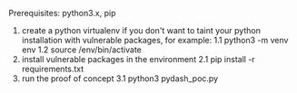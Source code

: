 Prerequisites: python3.x, pip
1. create a python virtualenv if you don't want to taint your python installation with vulnerable packages, for example:
    1.1 python3 -m venv env
    1.2 source /env/bin/activate
2. install vulnerable packages in the environment
    2.1 pip install -r requirements.txt 
3. run the proof of concept
    3.1 python3 pydash_poc.py
